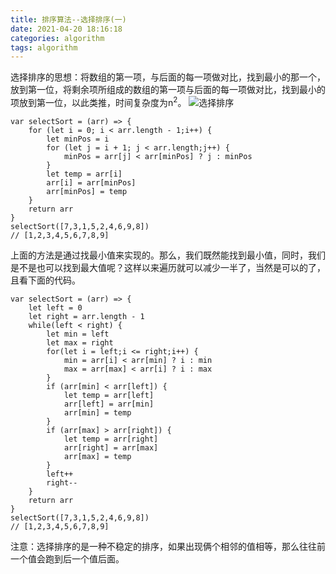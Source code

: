 ```yaml
---
title: 排序算法--选择排序(一)
date: 2021-04-20 18:16:18
categories: algorithm
tags: algorithm
---
```

选择排序的思想：将数组的第一项，与后面的每一项做对比，找到最小的那一个，放到第一位，将剩余项所组成的数组的第一项与后面的每一项做对比，找到最小的项放到第一位，以此类推，时间复杂度为n<sup>2</sup>。
![选择排序](2.gif)

```
var selectSort = (arr) => {
    for (let i = 0; i < arr.length - 1;i++) {
        let minPos = i
        for (let j = i + 1; j < arr.length;j++) {
            minPos = arr[j] < arr[minPos] ? j : minPos
        }
        let temp = arr[i]
        arr[i] = arr[minPos]
        arr[minPos] = temp
    }
    return arr
}
selectSort([7,3,1,5,2,4,6,9,8])
// [1,2,3,4,5,6,7,8,9]
```
上面的方法是通过找最小值来实现的。那么，我们既然能找到最小值，同时，我们是不是也可以找到最大值呢？这样以来遍历就可以减少一半了，当然是可以的了，且看下面的代码。
```
var selectSort = (arr) => {
    let left = 0
    let right = arr.length - 1
    while(left < right) {
        let min = left
        let max = right
        for(let i = left;i <= right;i++) {
            min = arr[i] < arr[min] ? i : min
            max = arr[max] < arr[i] ? i : max
        }
        if (arr[min] < arr[left]) {
            let temp = arr[left]
            arr[left] = arr[min]
            arr[min] = temp
        }
        if (arr[max] > arr[right]) {
            let temp = arr[right]
            arr[right] = arr[max]
            arr[max] = temp
        }
        left++
        right--
    }
    return arr
}
selectSort([7,3,1,5,2,4,6,9,8])
// [1,2,3,4,5,6,7,8,9]
```
注意：选择排序的是一种不稳定的排序，如果出现俩个相邻的值相等，那么往往前一个值会跑到后一个值后面。